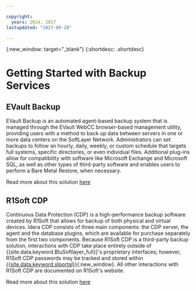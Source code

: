 ```yaml
---

copyright:
  years: 2014, 2017
lastupdated: "2017-09-28"

---
```

{:new_window: target="_blank"}
{:shortdesc: .shortdesc}

# Getting Started with Backup Services

## EVault Backup

EVault Backup is an automated agent-based backup system that is managed through the EVault WebCC browser-based management utility, providing users with a method to back up data between servers in one or more data centers on the SoftLayer Network.  Administrators can set backups to follow an hourly, daily, weekly, or custom schedule that targets full systems, specific directories, or even individual files.  Additional plug-ins allow for compatibility with software like Microsoft Exchange and Microsoft SQL, as well as other types of third-party software and enables users to perform a Bare Metal Restore, when necessary.

Read more about this solution [here](access-evault-backup-storage-screen.html)

## R1Soft CDP

Continuous Data Protection (CDP) is a high-performance backup software created by R1Soft that allows for backup of both physical and virtual devices. Idera CDP consists of three main components: the CDP server, the agent and the database plugins, which are available for purchase separately from the first two components.  Because R1Soft CDP is a third-party backup solution, interactions with CDP take place entirely outside of {{site.data.keyword.BluSoftlayer_full}}'s proprietary interfaces; however, R1Soft CDP passwords may be tracked and stored within [{{site.data.keyword.slportal}}](https://control.softlayer.com/){:new_window}.  All other interactions with R1Soft CDP are documented on R1Soft's website.

Read more about this solution [here](what-r1soft-cdp.html)

